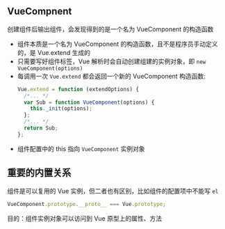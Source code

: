## VueCompnent

创建组件后输出组件，会发现得到的是一个名为 VueComponent 的构造函数

- 组件本质是一个名为 VueComponent 的构造函数，且不是程序员手动定义的，是 Vue.extend 生成的
- 只需要写好组件标签，Vue 解析时会自动创建组建的实例对象，即 `new VueComponent(options)`
- 每调用一次 `Vue.extend` 都会返回一个新的 VueComponent 构造函数:
  ```javascript
  Vue.extend = function (extendOptions) {
    /*... */
    var Sub = function VueComponent(options) {
      this._init(options);
    };
    /*... */
    return Sub;
  };
  ```
- 组件配置中的 this 指向 `VueComponent` 实例对象

## 重要的内置关系

组件是可以复用的 Vue 实例，但二者也有区别，比如组件的配置项中不能写 `el`

```javascript
VueComponent.prototype.__proto__ === Vue.prototype;
```

目的：组件实例对象可以访问到 Vue 原型上的属性、方法
